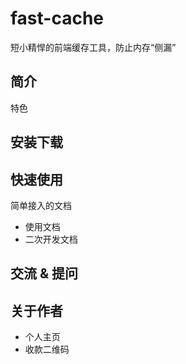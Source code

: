# fast-cache
短小精悍的前端缓存工具，防止内存“侧漏”

## 简介

特色

## 安装下载



## 快速使用

简单接入的文档

- 使用文档
- 二次开发文档


## 交流 & 提问

## 关于作者

- 个人主页
- 收款二维码